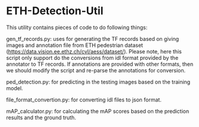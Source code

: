 # ETH-Detection-Util
This utility contains pieces of code to do following things:

gen_tf_records.py: uses for generating the TF records based on giving images and annotation file from ETH pedestrian dataset (https://data.vision.ee.ethz.ch/cvl/aess/dataset/). Please note, here this script only support do the conversions from idl format provided by the annotator to TF records. If annotations are provided with other formats, then we should modify the script and re-parse the annotations for conversion.

ped_detection.py: for predicting in the testing images based on the training model.

file_format_convertion.py: for converting idl files to json format.

mAP_calculator.py: for calculating the mAP scores based on the prediction results and the ground truth.
